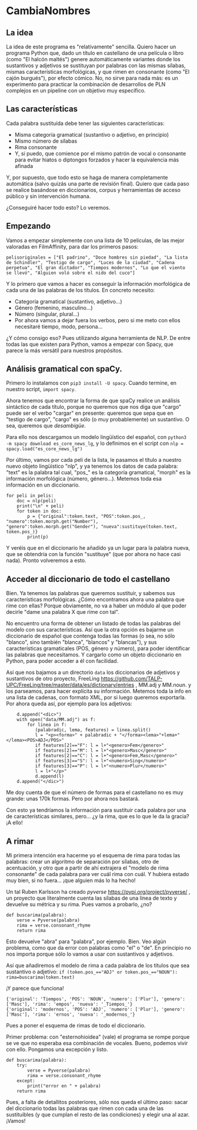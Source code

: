 # CambiaNombres

## La idea
La idea de este programa es "relativamente" sencilla. Quiero hacer un programa Python que, dado un título en castellano de una película o libro (como "El halcón maltés") genere automáticamente variantes donde los sustantivos y adjetivos se sustituyan por palabras con las mismas sílabas, mismas características morfológicas, y que rimen en consonante (como "El cajón burgués"), por efecto cómico.
No, no sirve para nada más: es un experimento para practicar la combinación de desarrollos de PLN complejos en un pipeline con un objetivo muy específico.
## Las características
Cada palabra sustituída debe tener las siguientes características:
* Misma categoría gramatical (sustantivo o adjetivo, en principio)
* Mismo número de sílabas
* Rima consonante
* Y, si puedo, que comience por el mismo patrón de vocal o consonante para evitar hiatos o diptongos forzados y hacer la equivalencia más afinada

Y, por supuesto, que todo esto se haga de manera completamente automática (salvo quizás una parte de revisión final). Quiero que cada paso se realice basándose en diccionarios, corpus y herramientas de acceso público y sin intervención humana.

¿Conseguiré hacer todo esto? Lo veremos.

## Empezando
Vamos a empezar simplemente con una lista de 10 películas, de las mejor valoradas en FilmAffinity, para dar los primeros pasos:
```
pelisoriginales = ["El padrino", "Doce hombres sin piedad", "La lista de Schindler", "Testigo de cargo", "Luces de la ciudad", "Cadena perpetua", "El gran dictador", "Tiempos modernos", "Lo que el viento se llevó", "Alguien voló sobre el nido del cuco"]
```
Y lo primero que vamos a hacer es conseguir la información morfológica de cada una de las palabras de los títulos. En concreto necesito:
* Categoría gramatical (sustantivo, adjetivo...)
* Género (femenino, masculino...)
* Número (singular, plural...)
* Por ahora vamos a dejar fuera los verbos, pero si me meto con ellos necesitaré tiempo, modo, persona...

¿Y cómo consigo eso? Pues utilizando alguna herramienta de NLP. De entre todas las que existen para Python, vamos a empezar con Spacy, que parece la más versátil para nuestros propósitos.

## Análisis gramatical con spaCy.
Primero lo instalamos con ```pip3 install -U spacy```. Cuando termine, en nuestro script, ```import spacy```.

Ahora tenemos que encontrar la forma de que spaCy realice un análisis sintáctico de cada título, porque no queremos que nos diga que "cargo" puede ser el verbo "cargar" en presente: queremos que sepa que en "testigo de cargo", "cargo" es sólo (o muy probablemente) un sustantivo. O sea, queremos que *desambigüe*.

Para ello nos descargamos un modelo lingüístico del español, con ```python3 -m spacy download es_core_news_lg```, y lo definimos en el script con ```nlp = spacy.load("es_core_news_lg")```

Por último, vamos por cada peli de la lista, le pasamos el título a nuestro nuevo objeto lingüístico "nlp", y ya tenemos los datos de cada palabra: "text" es la palabra tal cual, "pos_" es la categoría gramatical, "morph" es la información morfológica (número, género...). Metemos toda esa información en un diccionario. 

```
for peli in pelis:
    doc = nlp(peli)
    print("\n" + peli)
    for token in doc:
        p = {"original":token.text, "POS":token.pos_, "numero":token.morph.get("Number"), "genero":token.morph.get("Gender"), "nueva":sustituye(token.text, token.pos_)}
        print(p)
```
Y veréis que en el diccionario he añadido ya un lugar para la palabra nueva, que se obtendría con la función "sustituye" (que por ahora no hace casi nada). Pronto volveremos a esto.

## Acceder al diccionario de todo el castellano

Bien. Ya tenemos las palabras que queremos sustituir, y sabemos sus características morfológicas. ¿Cómo encontramos ahora una palabra que rime con ellas? Porque obviamente, no va a haber un módulo al que poder decirle "dame una palabra X que rime con tal".

No encuentro una forma de obtener un listado de todas las palabras del modelo con sus características. Así que la otra opción es bajarme un diccionario de español que contenga todas las formas (o sea, no sólo "blanco", sino también "blanca", "blancos" y "blancas"), y sus características gramaticales (POS, género y número), para poder identificar las palabras que necesitamos. Y cargarlo como un objeto diccionario en Python, para poder acceder a él con facilidad.

Así que nos bajamos a un directorio ```data``` los diccionarios de adjetivos y sustantivos de otro proyecto, FreeLing https://github.com/TALP-UPC/FreeLing/tree/master/data/es/dictionary/entries , MM.adj y MM.noun. y los parseamos, para hacer explícita su información. Metemos toda la info en una lista de cadenas, con formato XML, por si luego queremos exportarla. Por ahora queda así, por ejemplo para los adjetivos:

```
    d.append("<dic>")
    with open("data/MM.adj") as f:
        for linea in f:
           (palabradic, lema, features) = linea.split()
           l = "<p><forma>" + palabradic + "</forma><lema>"+lema+"</lema><POS>ADJ</POS>"
           if features[2]=="F": l = l+"<genero>Fem</genero>"
           if features[2]=="M": l = l+"<genero>Masc</genero>"
           if features[2]=="C": l = l+"<genero>Fem,Masc</genero>"
           if features[3]=="S": l = l+"<numero>Sing</numero>"
           if features[3]=="P": l = l+"<numero>Plur</numero>"
           l = l+"</p>"
           d.append(l)
    d.append("</dic>")
```
Me doy cuenta de que el número de formas para el castellano no es muy grande: unas 170k formas. Pero por ahora nos bastará.
    
Con esto ya tendríamos la información para sustituir cada palabra por una de características similares, pero... ¿y la rima, que es lo que le da la gracia? ¡A ello!
    
## A rimar

Mi primera intención era hacerme yo el esquema de rima para todas las palabras: crear un algoritmo de separación por sílabas, otro de acentuación, y otro que a partir de ahí extrajera el "modelo de rima consonante" de cada palabra para ver cuál rima con cuál. Y hubiera estado muy bien, si no fuera... ¡que alguien más lo ha hecho!

Un tal Ruben Karlsson ha creado *pyverse* https://pypi.org/project/pyverse/ , un proyecto que literalmente cuenta las sílabas de una línea de texto y devuelve su métrica y su rima. Pues vamos a probarlo, ¿no?

```
def buscarima(palabra):
    verse = Pyverse(palabra)
    rima = verse.consonant_rhyme
    return rima
```
Esto devuelve "abra" para "palabra", por ejemplo. Bien. Veo algún problema, como que da error con palabras como "el" o "de". En principio no nos importa porque sólo lo vamos a usar con sustantivos y adjetivos.

Así que añadiremos el modelo de rima a cada palabra de los títulos que sea sustantivo o adjetivo: ```if (token.pos_=="ADJ" or token.pos_=="NOUN"): rima=buscarima(token.text)```

¡Y parece que funciona!
```
{'original': 'Tiempos', 'POS': 'NOUN', 'numero': ['Plur'], 'genero': ['Masc'], 'rima': 'empos', 'nueva': '_Tiempos_'}
{'original': 'modernos', 'POS': 'ADJ', 'numero': ['Plur'], 'genero': ['Masc'], 'rima': 'ernos', 'nueva': '_modernos_'}
```
Pues a poner el esquema de rimas de todo el diccionario.

Primer problema: con "esternohioidea" (vale) el programa se rompe porque se ve que no esperaba esa combinación de vocales. Bueno, podemos vivir con ello. Pongamos una excepción y listo.
```
def buscarima(palabra):
    try:
        verse = Pyverse(palabra)
        rima = verse.consonant_rhyme
    except:
        print("error en " + palabra)
    return rima
```

Pues, a falta de detallitos posteriores, sólo nos queda el último paso: sacar del diccionario todas las palabras que rimen con cada una de las sustituibles (y que cumplan el resto de las condiciones) y elegir una al azar. ¡Vamos!

